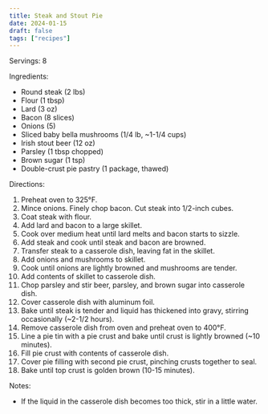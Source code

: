 ```yaml
---
title: Steak and Stout Pie
date: 2024-01-15
draft: false
tags: ["recipes"]
---
```


Servings: 8

Ingredients:
- Round steak (2 lbs)
- Flour (1 tbsp)
- Lard (3 oz)
- Bacon (8 slices)
- Onions (5)
- Sliced baby bella mushrooms (1/4 lb, ~1-1/4 cups)
- Irish stout beer (12 oz)
- Parsley (1 tbsp chopped)
- Brown sugar (1 tsp)
- Double-crust pie pastry (1 package, thawed)

Directions:
1) Preheat oven to 325°F.
2) Mince onions. Finely chop bacon. Cut steak into 1/2-inch cubes.
3) Coat steak with flour.
4) Add lard and bacon to a large skillet.
5) Cook over medium heat until lard melts and bacon starts to sizzle.
6) Add steak and cook until steak and bacon are browned.
7) Transfer steak to a casserole dish, leaving fat in the skillet.
8) Add onions and mushrooms to skillet.
9) Cook until onions are lightly browned and mushrooms are tender.
10) Add contents of skillet to casserole dish.
11) Chop parsley and stir beer, parsley, and brown sugar into casserole dish.
12) Cover casserole dish with aluminum foil.
13) Bake until steak is tender and liquid has thickened into gravy, stirring occasionally (~2-1/2 hours).
14) Remove casserole dish from oven and preheat oven to 400°F.
15) Line a pie tin with a pie crust and bake until crust is lightly browned (~10 minutes).
16) Fill pie crust with contents of casserole dish.
17) Cover pie filling with second pie crust, pinching crusts together to seal.
18) Bake until top crust is golden brown (10-15 minutes).

Notes:
- If the liquid in the casserole dish becomes too thick, stir in a little water.
